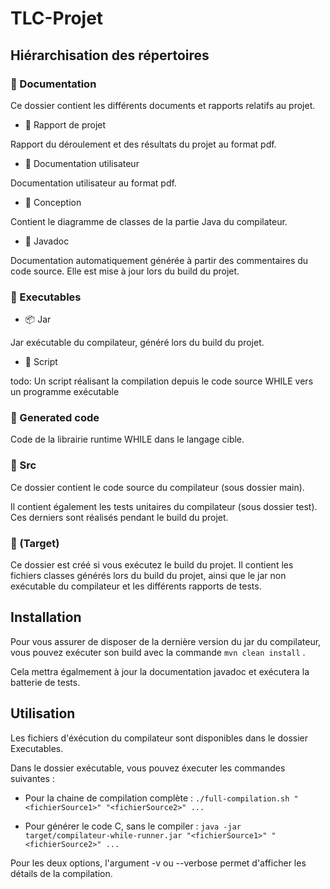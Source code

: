 # TLC-Projet

## Hiérarchisation des répertoires

### 📁 Documentation

Ce dossier contient les différents documents et rapports relatifs au projet.

- 📄 Rapport de projet

Rapport du déroulement et des résultats du projet au format pdf.

- 📄 Documentation utilisateur

Documentation utilisateur au format pdf.

- 📁 Conception

Contient le diagramme de classes de la partie Java du compilateur.

- 📁 Javadoc

Documentation automatiquement générée à partir des commentaires du code source. Elle est mise à jour lors du build du projet.

### 📁 Executables

- 📦 Jar

Jar exécutable du compilateur, généré lors du build du projet.


- 📜 Script

todo: 	Un script réalisant la compilation depuis le code source WHILE vers un programme exécutable

### 📁 Generated code

Code de la librairie runtime WHILE dans le langage cible.

### 📁 Src

Ce dossier contient le code source du compilateur (sous dossier main).

Il contient également les tests unitaires du compilateur (sous dossier test). Ces derniers sont réalisés pendant le build du projet.

### 📁 (Target)

Ce dossier est créé si vous exécutez le build du projet. Il contient les fichiers classes générés lors du build du projet, ainsi que le jar non exécutable du compilateur et les différents rapports de tests.

## Installation

Pour vous assurer de disposer de la dernière version du jar du compilateur, vous pouvez exécuter son build avec la commande `mvn clean install` . 

Cela mettra égalmement à jour la documentation javadoc et exécutera la batterie de tests.

## Utilisation

Les fichiers d'éxécution du compilateur sont disponibles dans le dossier Executables.

Dans le dossier exécutable, vous pouvez éxecuter les commandes suivantes :

- Pour la chaine de compilation complète : `./full-compilation.sh "<fichierSource1>" "<fichierSource2>" ...`

- Pour générer le code C, sans le compiler : `java -jar target/compilateur-while-runner.jar "<fichierSource1>" "<fichierSource2>" ...`

Pour les deux options, l'argument -v ou --verbose permet d'afficher les détails de la compilation.
